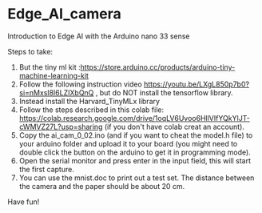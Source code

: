 # Edge_AI_camera
Introduction to Edge AI with the Arduino nano 33 sense


Steps to take:
1) But the tiny ml kit  :https://store.arduino.cc/products/arduino-tiny-machine-learning-kit
2) Follow the following instruction video https://youtu.be/LXgL850p7b0?si=nMxsl8I6LZIXbQnQ , but do NOT install the tensorflow library.
3) Instead install the Harvard_TinyMLx library
4) Follow the steps described in this colab file: https://colab.research.google.com/drive/1oqLV6Uvoo6HllVIfYQkYlJT-cWMVZ27L?usp=sharing  (if you don't have colab creat an account).
5) Copy the ai_cam_0_02.ino (and if you want to cheat the model.h file) to your arduino folder and upload it to your board (you might need to double click the button on the arduino to get it in programming mode).
6) Open the serial monitor and press enter in the input field, this will start the first capture.
7) You can use the mnist.doc to print out a test set. The distance between the camera and the paper should be about 20 cm.

Have fun!
